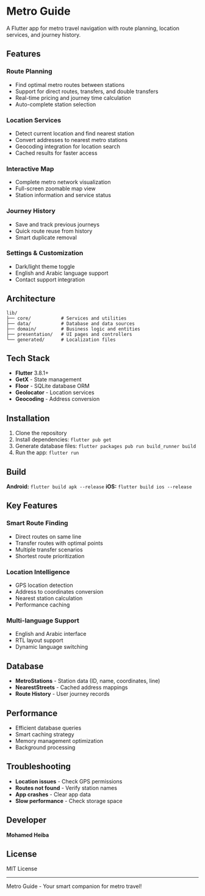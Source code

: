 # Metro Guide

A Flutter app for metro travel navigation with route planning, location services, and journey history.

## Features

### Route Planning
- Find optimal metro routes between stations
- Support for direct routes, transfers, and double transfers
- Real-time pricing and journey time calculation
- Auto-complete station selection

### Location Services
- Detect current location and find nearest station
- Convert addresses to nearest metro stations
- Geocoding integration for location search
- Cached results for faster access

### Interactive Map
- Complete metro network visualization
- Full-screen zoomable map view
- Station information and service status

### Journey History
- Save and track previous journeys
- Quick route reuse from history
- Smart duplicate removal

### Settings & Customization
- Dark/light theme toggle
- English and Arabic language support
- Contact support integration

## Architecture

```
lib/
├── core/           # Services and utilities
├── data/           # Database and data sources
├── domain/         # Business logic and entities
├── presentation/   # UI pages and controllers
└── generated/      # Localization files
```

## Tech Stack

- **Flutter** 3.8.1+
- **GetX** - State management
- **Floor** - SQLite database ORM
- **Geolocator** - Location services
- **Geocoding** - Address conversion

## Installation

1. Clone the repository
2. Install dependencies: `flutter pub get`
3. Generate database files: `flutter packages pub run build_runner build`
4. Run the app: `flutter run`

## Build

**Android:** `flutter build apk --release`
**iOS:** `flutter build ios --release`

## Key Features

### Smart Route Finding
- Direct routes on same line
- Transfer routes with optimal points
- Multiple transfer scenarios
- Shortest route prioritization

### Location Intelligence
- GPS location detection
- Address to coordinates conversion
- Nearest station calculation
- Performance caching

### Multi-language Support
- English and Arabic interface
- RTL layout support
- Dynamic language switching

## Database

- **MetroStations** - Station data (ID, name, coordinates, line)
- **NearestStreets** - Cached address mappings
- **Route History** - User journey records

## Performance

- Efficient database queries
- Smart caching strategy
- Memory management optimization
- Background processing

## Troubleshooting

- **Location issues** - Check GPS permissions
- **Routes not found** - Verify station names
- **App crashes** - Clear app data
- **Slow performance** - Check storage space

## Developer

**Mohamed Heiba**

## License

MIT License

---

Metro Guide - Your smart companion for metro travel!
